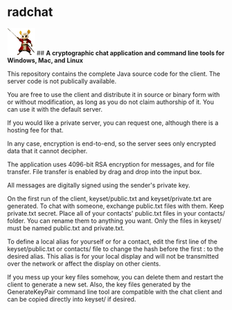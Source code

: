 # radchat
![dormouse](https://github.com/justinddix/radchat/blob/master/src/images/dormouse2.png)  ## **A cryptographic chat application and command line tools for Windows, Mac, and Linux**

This repository contains the complete Java source code for the client.  The server code is not publically available.

You are free to use the client and distribute it in source or binary form with or without modification, as long as you do not claim authorship of it.  You can use it with the default server.

If you would like a private server, you can request one, although there is a hosting fee for that.

In any case, encryption is end-to-end, so the server sees only encrypted data that it cannot decipher.

The application uses 4096-bit RSA encryption for messages, and for file transfer.  File transfer is enabled by drag and drop into the input box.

All messages are digitally signed using the sender's private key.

On the first run of the client, keyset/public.txt and keyset/private.txt are generated.  To chat with someone, exchange public.txt files with them.  Keep private.txt secret.  Place all of your contacts' public.txt files in your contacts/ folder.  You can rename them to anything you want.  Only the files in keyset/ must be named public.txt and private.txt.

To define a local alias for yourself or for a contact, edit the first line of the keyset/public.txt or contacts/ file to change the hash before the first : to the desired alias.  This alias is for your local display and will not be transmitted over the network or affect the display on other cients.

If you mess up your key files somehow, you can delete them and restart the client to generate a new set.  Also, the key files generated by the GenerateKeyPair command line tool are compatible with the chat client and can be copied directly into keyset/ if desired.




